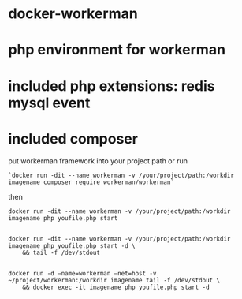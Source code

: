 # docker-workerman
# php environment for workerman 
# included php extensions: redis mysql event
# included composer


put workerman framework into your project path or run 

    `docker run -dit --name workerman -v /your/project/path:/workdir imagename composer require workerman/workerman` 

then 

    docker run -dit --name workerman -v /your/project/path:/workdir imagename php youfile.php start


    docker run -dit --name workerman -v /your/project/path:/workdir imagename php youfile.php start -d \
        && tail -f /dev/stdout


    docker run -d —name=workerman —net=host -v ~/project/workerman:/workdir imagename tail -f /dev/stdout \
        && docker exec -it imagename php youfile.php start -d
